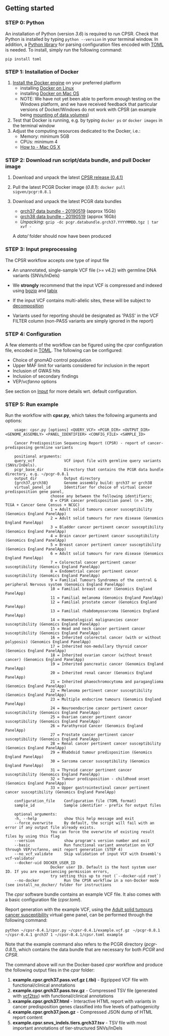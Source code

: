 ## Getting started


### STEP 0: Python

An installation of Python (version _3.6_) is required to run CPSR. Check that Python is installed by typing `python --version` in your terminal window. In addition, a [Python library](https://github.com/uiri/toml) for parsing configuration files encoded with [TOML](https://github.com/toml-lang/toml) is needed. To install, simply run the following command:

	pip install toml

### STEP 1: Installation of Docker

1. [Install the Docker engine](https://docs.docker.com/engine/installation/) on your preferred platform
	- installing [Docker on Linux](https://docs.docker.com/engine/installation/linux/)
	- installing [Docker on Mac OS](https://docs.docker.com/engine/installation/mac/)
	- NOTE: We have not yet been able to perform enough testing on the Windows platform, and we have received feedback that particular versions of Docker/Windows do not work with CPSR (an example being [mounting of data volumes](https://github.com/docker/toolbox/issues/607))
2. Test that Docker is running, e.g. by typing `docker ps` or `docker images` in the terminal window
3. Adjust the computing resources dedicated to the Docker, i.e.:
	- Memory: minimum 5GB
	- CPUs: minimum 4
	- [How to - Mac OS X](https://docs.docker.com/docker-for-mac/#advanced)

### STEP 2: Download run script/data bundle, and pull Docker image

1. Download and unpack the latest [CPSR release (0.4.1)](https://github.com/sigven/cpsr/releases/tag/v0.4.1)
2. Pull the latest PCGR Docker image (*0.8.1*): `docker pull sigven/pcgr:0.8.1`
3. Download and unpack the latest PCGR data bundles
	* [grch37 data bundle - 20190519](https://drive.google.com/open?id=1vIESS8NxiITUnrqZoWOdNk1YsklH8f1C) (approx 15Gb)
	* [grch38 data bundle - 20190519](https://drive.google.com/open?id=1eoMgc2AzK1w1jrX2LSLEas4YJPiQJx1B) (approx 16Gb)
	* *Unpacking*: `gzip -dc pcgr.databundle.grch37.YYYYMMDD.tgz | tar xvf -`

 	A _data/_ folder should now have been produced

### STEP 3: Input preprocessing

The CPSR workflow accepts one type of input file

* An unannotated, single-sample VCF file (>= v4.2) with germline DNA variants (SNVs/InDels)

* We __strongly__ recommend that the input VCF is compressed and indexed using [bgzip](http://www.htslib.org/doc/tabix.html) and [tabix](http://www.htslib.org/doc/tabix.html)
* If the input VCF contains multi-allelic sites, these will be subject to [decomposition](http://genome.sph.umich.edu/wiki/Vt#Decompose)

* Variants used for reporting should be designated as 'PASS' in the VCF FILTER column (non-PASS variants are simply ignored in the report)

### STEP 4: Configuration

A few elements of the workflow can be figured using the *cpsr* configuration file, encoded in [TOML](https://github.com/toml-lang/toml). The following can be configured:

* Choice of gnomAD control population
* Upper MAF limit for variants considered for inclusion in the report
* Inclusion of GWAS hits
* Inclusion of secondary findings
* VEP/_vcfanno_ options

See section on [Input](input.html) for more details wrt. default configuration.

### STEP 5: Run example

Run the workflow with **cpsr.py**, which takes the following arguments and options:

		usage: cpsr.py [options] <QUERY_VCF> <PCGR_DIR> <OUTPUT_DIR> <GENOME_ASSEMBLY> <PANEL_IDENTIFIER> <CONFIG_FILE> <SAMPLE_ID>

		Cancer Predisposition Sequencing Report (CPSR) - report of cancer-predisposing germline variants

		positional arguments:
		query_vcf             VCF input file with germline query variants (SNVs/InDels).
		pcgr_base_dir         Directory that contains the PCGR data bundle directory, e.g. ~/pcgr-0.8.1
		output_dir            Output directory
		{grch37,grch38}       Genome assembly build: grch37 or grch38
		virtual_panel_id      Identifier for choice of virtual cancer predisposition gene panel,
						choose any between the following identifiers:
					    0 = CPSR cancer predisposition panel (n = 209, TCGA + Cancer Gene Census + NCGC)
					    1 = Adult solid tumours cancer susceptibility (Genomics England PanelApp)
					    2 = Adult solid tumours for rare disease (Genomics England PanelApp)
					    3 = Bladder cancer pertinent cancer susceptibility (Genomics England PanelApp)
					    4 = Brain cancer pertinent cancer susceptibility (Genomics England PanelApp)
					    5 = Breast cancer pertinent cancer susceptibility (Genomics England PanelApp)
					    6 = Adult solid tumours for rare disease (Genomics England PanelApp)
					    7 = Colorectal cancer pertinent cancer susceptibility (Genomics England PanelApp)
					    8 = Endometrial cancer pertinent cancer susceptibility (Genomics England PanelApp)
					    9 = Familial Tumours Syndromes of the central & peripheral Nervous system (Genomics England PanelApp)
					    10 = Familial breast cancer (Genomics England PanelApp)
					    11 = Familial melanoma (Genomics England PanelApp)
					    12 = Familial prostate cancer (Genomics England PanelApp)
					    13 = Familial rhabdomyosarcoma (Genomics England PanelApp)
					    14 = Haematological malignancies cancer susceptibility (Genomics England PanelApp)
					    15 = Head and neck cancer pertinent cancer susceptibility (Genomics England PanelApp)
					    16 = Inherited colorectal cancer (with or without polyposis) (Genomics England PanelApp)
					    17 = Inherited non-medullary thyroid cancer (Genomics England PanelApp)
					    18 = Inherited ovarian cancer (without breast cancer) (Genomics England PanelApp)
					    19 = Inherited pancreatic cancer (Genomics England PanelApp)
					    20 = Inherited renal cancer (Genomics England PanelApp)
					    21 = Inherited phaeochromocytoma and paraganglioma (Genomics England PanelApp)
					    22 = Melanoma pertinent cancer susceptibility (Genomics England PanelApp)
					    23 = Multiple endocrine tumours (Genomics England PanelApp)
					    24 = Neuroendocrine cancer pertinent cancer susceptibility (Genomics England PanelApp)
					    25 = Ovarian cancer pertinent cancer susceptibility (Genomics England PanelApp)
					    26 = Parathyroid Cancer (Genomics England PanelApp)
					    27 = Prostate cancer pertinent cancer susceptibility (Genomics England PanelApp)
					    28 = Renal cancer pertinent cancer susceptibility (Genomics England PanelApp)
					    29 = Rhabdoid tumour predisposition (Genomics England PanelApp)
					    30 = Sarcoma cancer susceptibility (Genomics England PanelApp)
					    31 = Thyroid cancer pertinent cancer susceptibility (Genomics England PanelApp)
					    32 = Tumour predisposition - childhood onset (Genomics England PanelApp)
					    33 = Upper gastrointestinal cancer pertinent cancer susceptibility (Genomics England PanelApp)

		configuration_file    Configuration file (TOML format)
		sample_id             Sample identifier - prefix for output files

		optional arguments:
		-h, --help            show this help message and exit
		--force_overwrite     By default, the script will fail with an error if any output file already exists.
						You can force the overwrite of existing result files by using this flag
		--version             show program's version number and exit
		--basic               Run functional variant annotation on VCF through VEP/vcfanno, omit report generation (STEP 4)
		--no_vcf_validate     Skip validation of input VCF with Ensembl's vcf-validator
		--docker-uid DOCKER_USER_ID
					    Docker user ID. Default is the host system user ID. If you are experiencing permission errors,
						try setting this up to root (`--docker-uid root`)
		--no-docker           Run the CPSR workflow in a non-Docker mode (see install_no_docker/ folder for instructions


The *cpsr* software bundle contains an example VCF file. It also comes with a basic configuration file (*cpsr.toml*).

Report generation with the example VCF, using the [Adult solid tumours cancer susceptibility](https://panelapp.genomicsengland.co.uk/panels/245/) virtual gene panel, can be performed through the following command:

`python ~/cpsr-0.4.1/cpsr.py ~/cpsr-0.4.1/example.vcf.gz`
` ~/pcgr-0.8.1 ~/cpsr-0.4.1 grch37 1 ~/cpsr-0.4.1/cpsr.toml example`

Note that the example command also refers to the PCGR directory (*pcgr-0.8.1*), which contains the data bundle that are necessary for both *PCGR* and *CPSR*.

The command above will run the Docker-based *cpsr* workflow and produce the following output files in the _cpsr_ folder:

  1. __example.cpsr.grch37.pass.vcf.gz (.tbi)__ - Bgzipped VCF file with functional/clinical annotations
  2. __example.cpsr.grch37.pass.tsv.gz__ - Compressed TSV file (generated with [vcf2tsv](https://github.com/sigven/vcf2tsv)) with functional/clinical annotations
  3. __example.cpsr.grch37.html__ - Interactive HTML report with variants in cancer predisposition genes classified into five levels of pathogenicity
  4. __example.cpsr.grch37.json.gz__ - Compressed JSON dump of HTML report content
  5. __example.cpsr.snvs_indels.tiers.grch37.tsv__ - TSV file with most important annotations of tier-structured SNVs/InDels
